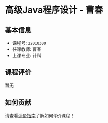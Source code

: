 # 高级Java程序设计 - 曹春

## 基本信息

- 课程号: `22010300`
- 任课教师: 曹春
- 上课专业: 计科

## 课程评价

暂无

## 如何贡献

请查看[评价指南](../how-to-comment.md)了解如何评价课程！
